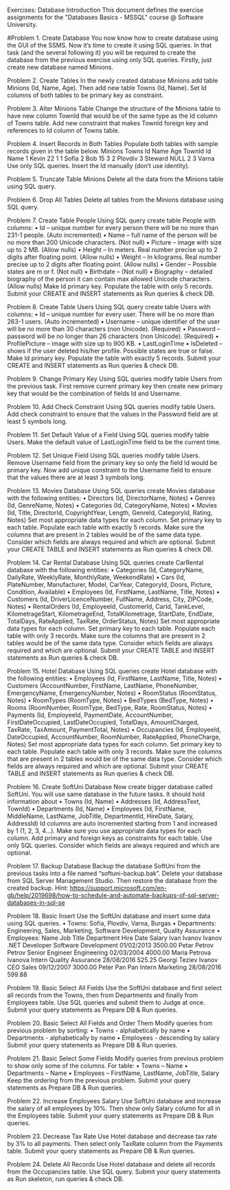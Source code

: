 
Exercises: Database Introduction This document defines the exercise assignments for the "Databases Basics - MSSQL" course @ Software University.

#Problem 1. Create Database
You now know how to create database using the GUI of the SSMS. Now it’s time to create it using SQL queries. In that task (and the several following it) you will be required to create the database from the previous exercise using only SQL queries. Firstly, just create new database named Minions.

Problem 2. Create Tables
In the newly created database Minions add table Minions (Id, Name, Age). Then add new table Towns (Id, Name). Set Id columns of both tables to be primary key as constraint.

Problem 3. Alter Minions Table
Change the structure of the Minions table to have new column TownId that would be of the same type as the Id column of Towns table. Add new constraint that makes TownId foreign key and references to Id column of Towns table.

Problem 4. Insert Records in Both Tables
Populate both tables with sample records given in the table below.
Minions Towns
Id Name Age TownId Id Name
1 Kevin 22 1 1 Sofia
2 Bob 15 3 2 Plovdiv
3 Steward NULL 2 3 Varna
Use only SQL queries. Insert the Id manually (don’t use identity).

Problem 5. Truncate Table Minions
Delete all the data from the Minions table using SQL query.

Problem 6. Drop All Tables
Delete all tables from the Minions database using SQL query.

Problem 7. Create Table People
Using SQL query create table People with columns:
• Id – unique number for every person there will be no more than 231-1 people. (Auto incremented)
• Name – full name of the person will be no more than 200 Unicode characters. (Not null)
• Picture – image with size up to 2 MB. (Allow nulls)
• Height – In meters. Real number precise up to 2 digits after floating point. (Allow nulls)
• Weight – In kilograms. Real number precise up to 2 digits after floating point. (Allow nulls)
• Gender – Possible states are m or f. (Not null)
• Birthdate – (Not null)
• Biography – detailed biography of the person it can contain max allowed Unicode characters. (Allow nulls)
Make Id primary key. Populate the table with only 5 records. Submit your CREATE and INSERT statements as Run queries & check DB.

Problem 8. Create Table Users
Using SQL query create table Users with columns:
• Id – unique number for every user. There will be no more than 263-1 users. (Auto incremented)
• Username – unique identifier of the user will be no more than 30 characters (non Unicode). (Required)
• Password – password will be no longer than 26 characters (non Unicode). (Required)
• ProfilePicture – image with size up to 900 KB.
• LastLoginTime
• IsDeleted – shows if the user deleted his/her profile. Possible states are true or false.
Make Id primary key. Populate the table with exactly 5 records. Submit your CREATE and INSERT statements as Run queries & check DB.

Problem 9. Change Primary Key
Using SQL queries modify table Users from the previous task. First remove current primary key then create new primary key that would be the combination of fields Id and Username.

Problem 10. Add Check Constraint
Using SQL queries modify table Users. Add check constraint to ensure that the values in the Password field are at least 5 symbols long.

Problem 11. Set Default Value of a Field
Using SQL queries modify table Users. Make the default value of LastLoginTime field to be the current time.

Problem 12. Set Unique Field
Using SQL queries modify table Users. Remove Username field from the primary key so only the field Id would be primary key. Now add unique constraint to the Username field to ensure that the values there are at least 3 symbols long.

Problem 13. Movies Database
Using SQL queries create Movies database with the following entities:
• Directors (Id, DirectorName, Notes)
• Genres (Id, GenreName, Notes)
• Categories (Id, CategoryName, Notes)
• Movies (Id, Title, DirectorId, CopyrightYear, Length, GenreId, CategoryId, Rating, Notes)
Set most appropriate data types for each column. Set primary key to each table. Populate each table with exactly 5 records. Make sure the columns that are present in 2 tables would be of the same data type. Consider which fields are always required and which are optional. Submit your CREATE TABLE and INSERT statements as Run queries & check DB.

Problem 14. Car Rental Database
Using SQL queries create CarRental database with the following entities:
• Categories (Id, CategoryName, DailyRate, WeeklyRate, MonthlyRate, WeekendRate)
• Cars (Id, PlateNumber, Manufacturer, Model, CarYear, CategoryId, Doors, Picture, Condition, Available)
• Employees (Id, FirstName, LastName, Title, Notes)
• Customers (Id, DriverLicenceNumber, FullName, Address, City, ZIPCode, Notes)
• RentalOrders (Id, EmployeeId, CustomerId, CarId, TankLevel, KilometrageStart, KilometrageEnd, TotalKilometrage, StartDate, EndDate, TotalDays, RateApplied, TaxRate, OrderStatus, Notes)
Set most appropriate data types for each column. Set primary key to each table. Populate each table with only 3 records. Make sure the columns that are present in 2 tables would be of the same data type. Consider which fields are always required and which are optional. Submit your CREATE TABLE and INSERT statements as Run queries & check DB.

Problem 15. Hotel Database
Using SQL queries create Hotel database with the following entities:
• Employees (Id, FirstName, LastName, Title, Notes)
• Customers (AccountNumber, FirstName, LastName, PhoneNumber, EmergencyName, EmergencyNumber, Notes)
• RoomStatus (RoomStatus, Notes)
• RoomTypes (RoomType, Notes)
• BedTypes (BedType, Notes)
• Rooms (RoomNumber, RoomType, BedType, Rate, RoomStatus, Notes)
• Payments (Id, EmployeeId, PaymentDate, AccountNumber, FirstDateOccupied, LastDateOccupied, TotalDays, AmountCharged, TaxRate, TaxAmount, PaymentTotal, Notes) • Occupancies (Id, EmployeeId, DateOccupied, AccountNumber, RoomNumber, RateApplied, PhoneCharge, Notes)
Set most appropriate data types for each column. Set primary key to each table. Populate each table with only 3 records. Make sure the columns that are present in 2 tables would be of the same data type. Consider which fields are always required and which are optional. Submit your CREATE TABLE and INSERT statements as Run queries & check DB.

Problem 16. Create SoftUni Database
Now create bigger database called SoftUni. You will use same database in the future tasks. It should hold information about
• Towns (Id, Name)
• Addresses (Id, AddressText, TownId)
• Departments (Id, Name)
• Employees (Id, FirstName, MiddleName, LastName, JobTitle, DepartmentId, HireDate, Salary, AddressId)
Id columns are auto incremented starting from 1 and increased by 1 (1, 2, 3, 4…). Make sure you use appropriate data types for each column. Add primary and foreign keys as constraints for each table. Use only SQL queries. Consider which fields are always required and which are optional.

Problem 17. Backup Database
Backup the database SoftUni from the previous tasks into a file named “softuni-backup.bak”. Delete your database from SQL Server Management Studio. Then restore the database from the created backup.
Hint: https://support.microsoft.com/en-gb/help/2019698/how-to-schedule-and-automate-backups-of-sql-server-databases-in-sql-se

Problem 18. Basic Insert
Use the SoftUni database and insert some data using SQL queries.
• Towns: Sofia, Plovdiv, Varna, Burgas
• Departments: Engineering, Sales, Marketing, Software Development, Quality Assurance
• Employees:
Name Job Title Department Hire Date Salary
Ivan Ivanov Ivanov .NET Developer Software Development 01/02/2013 3500.00
Petar Petrov Petrov Senior Engineer Engineering 02/03/2004 4000.00
Maria Petrova Ivanova Intern Quality Assurance 28/08/2016 525.25
Georgi Teziev Ivanov CEO Sales 09/12/2007 3000.00
Peter Pan Pan Intern Marketing 28/08/2016 599.88

Problem 19. Basic Select All Fields
Use the SoftUni database and first select all records from the Towns, then from Departments and finally from Employees table. Use SQL queries and submit them to Judge at once. Submit your query statements as Prepare DB & Run queries.

Problem 20. Basic Select All Fields and Order Them
Modify queries from previous problem by sorting:
• Towns - alphabetically by name
• Departments - alphabetically by name
• Employees - descending by salary
Submit your query statements as Prepare DB & Run queries.

Problem 21. Basic Select Some Fields
Modify queries from previous problem to show only some of the columns. For table:
• Towns – Name
• Departments – Name
• Employees – FirstName, LastName, JobTitle, Salary
Keep the ordering from the previous problem. Submit your query statements as Prepare DB & Run queries.

Problem 22. Increase Employees Salary
Use SoftUni database and increase the salary of all employees by 10%. Then show only Salary column for all in the Employees table. Submit your query statements as Prepare DB & Run queries.

Problem 23. Decrease Tax Rate
Use Hotel database and decrease tax rate by 3% to all payments. Then select only TaxRate column from the Payments table. Submit your query statements as Prepare DB & Run queries.

Problem 24. Delete All Records
Use Hotel database and delete all records from the Occupancies table. Use SQL query. Submit your query statements as Run skeleton, run queries & check DB.

